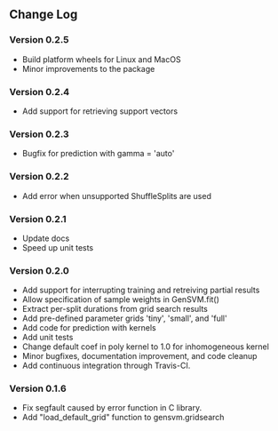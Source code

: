 ## Change Log

### Version 0.2.5

- Build platform wheels for Linux and MacOS
- Minor improvements to the package

### Version 0.2.4

- Add support for retrieving support vectors

### Version 0.2.3

- Bugfix for prediction with gamma = 'auto'

### Version 0.2.2

- Add error when unsupported ShuffleSplits are used

### Version 0.2.1

- Update docs
- Speed up unit tests

### Version 0.2.0

- Add support for interrupting training and retreiving partial results
- Allow specification of sample weights in GenSVM.fit()
- Extract per-split durations from grid search results
- Add pre-defined parameter grids 'tiny', 'small', and 'full'
- Add code for prediction with kernels
- Add unit tests
- Change default coef in poly kernel to 1.0 for inhomogeneous kernel
- Minor bugfixes, documentation improvement, and code cleanup
- Add continuous integration through Travis-CI.

### Version 0.1.6

- Fix segfault caused by error function in C library.
- Add "load_default_grid" function to gensvm.gridsearch

